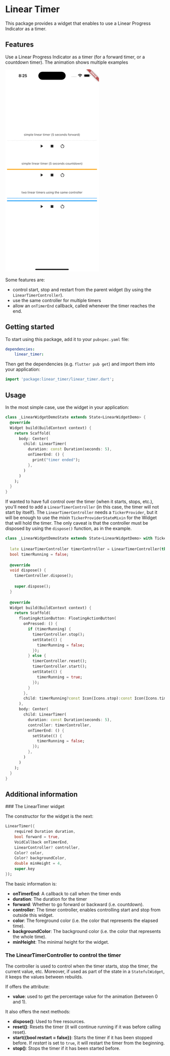 # Linear Timer

This package provides a widget that enables to use a Linear Progress Indicator as a timer.

## Features

Use a Linear Progress Indicator as a timer (for a forward timer, or a countdown timer). The animation shows multiple examples

![Examples](https://github.com/damadenacar/flutter.linear_timer/raw/main/img/demo.gif)

Some features are:

- control start, stop and restart from the parent widget (by using the `LinearTimerController`).
- use the same controller for multiple timers
- allow an `onTimerEnd` callback, called whenever the timer reaches the end.

## Getting started

To start using this package, add it to your `pubspec.yaml` file:

```yaml
dependencies:
    linear_timer:
```

Then get the dependencies (e.g. `flutter pub get`) and import them into your application:

```dart
import 'package:linear_timer/linear_timer.dart';
```

## Usage

In the most simple case, use the widget in your application:

```dart
class _LinearWidgetDemoState extends State<LinearWidgetDemo> {
  @override
  Widget build(BuildContext context) {
    return Scaffold(
      body: Center(
        child: LinearTimer(
          duration: const Duration(seconds: 5),
          onTimerEnd: () {
            print("timer ended");
          },
        )
      )
    );
  }
}
```

If wanted to have full control over the timer (when it starts, stops, etc.), you'll need to add a `LinearTimerController` (in this case, the timer will not start by itself). The `LinearTimerController` needs a `TickerProvider`, but it will be enough to use the mixin `TickerProviderStateMixin` for the Widget that will hold the timer. The only caveat is that the controller must be disposed by using the `dispose()` function, as in the example.

```dart
class _LinearWidgetDemoState extends State<LinearWidgetDemo> with TickerProviderStateMixin {

  late LinearTimerController timerController = LinearTimerController(this);
  bool timerRunning = false;

  @override
  void dispose() {
    timerController.dispose();

    super.dispose();
  }

  @override
  Widget build(BuildContext context) {
    return Scaffold(
      floatingActionButton: FloatingActionButton(
        onPressed: () {
          if (timerRunning) {
            timerController.stop();
            setState(() {
              timerRunning = false;
            });
          } else {
            timerController.reset();
            timerController.start();
            setState(() {
              timerRunning = true;
            });
          }
        },
        child: timerRunning?const Icon(Icons.stop):const Icon(Icons.timer),
      ),
      body: Center(
        child: LinearTimer(
          duration: const Duration(seconds: 5),
          controller: timerController,
          onTimerEnd: () {
            setState(() {
              timerRunning = false;
            });
          },
        )
      )
    );
  }
}
```

## Additional information

### The LinearTimer widget

The constructor for the widget is the next:

```dart
LinearTimer({
    required Duration duration, 
    bool forward = true,
    VoidCallback onTimerEnd, 
    LinearController? controller,
    Color? color,
    Color? backgroundColor,
    double minHeight = 4,
    super.key
});
```

The basic information is:
- __onTimerEnd__: A callback to call when the timer ends
- __duration__: The duration for the timer
- __forward__: Whether to go forward or backward (i.e. countdown).
- __controller__: The timer controller, enables controlling start and stop from outside this widget.
- __color__: The foreground color (i.e. the color that represents the elapsed time).
- __backgroundColor__: The background color (i.e. the color that represents the whole time).
- __minHeight__: The minimal height for the widget.

### The LinearTimerController to control the timer

The controller is used to control when the timer starts, stop the timer, the current value, etc. Moreover, if used as part of the state in a `StatefulWidget`, it keeps the values between rebuilds.

If offers the attribute:
- __value__: used to get the percentage value for the animation (between 0 and 1).

It also offers the next methods:
- __dispose()__: Used to free resources.
- __reset()__: Resets the timer (it will continue running if it was before calling reset).
- __start({bool restart = false})__: Starts the timer if it has been stopped before. If _restart_ is set to `true`, it will restart the timer from the beginning.
- __stop()__: Stops the timer if it has been started before.
